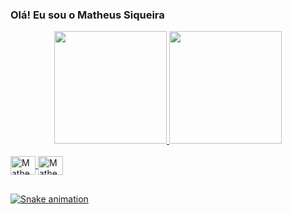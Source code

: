 ### Olá! Eu sou o Matheus Siqueira

<div align="center">
  <a href="https://github.com/ssiqueiramatheus">
  <img height="180em" src="https://github-readme-stats.vercel.app/api?username=ssiqueiramatheus&show_icons=true&theme=dark&include_all_commits=true&count_private=true"/>
  <img height="180em" src="https://github-readme-stats.vercel.app/api/top-langs/?username=ssiqueiramatheus&layout=compact&langs_count=7&theme=dark"/>
</div>
  
  <div style="display: inline_block"><br>
  <img align="center" alt="Matheus-Java" height="30" width="40" src="https://cdn.jsdelivr.net/gh/devicons/devicon/icons/java/java-original-wordmark.svg">
  <img align="center" alt="Matheus-Python" height="30" width="40" src="https://cdn.jsdelivr.net/gh/devicons/devicon/icons/python/python-original-wordmark.svg">
    
</div>
  
  ##
  
<div>
  
 
  ![Snake animation](https://github.com/ssiqueiramatheus/ssiqueiramatheus/blob/output/github-contribution-grid-snake.svg)

</div>
